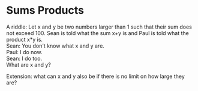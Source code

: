 # Sums Products
A riddle:
Let x and y be two numbers larger than 1 such that their sum does not exceed 100. Sean is told what the sum x+y is and Paul is told what the product x*y is.   
Sean: You don't know what x and y are.  
Paul: I do now.  
Sean: I do too.  
What are x and y?  

Extension: what can x and y also be if there is no limit on how large they are?

